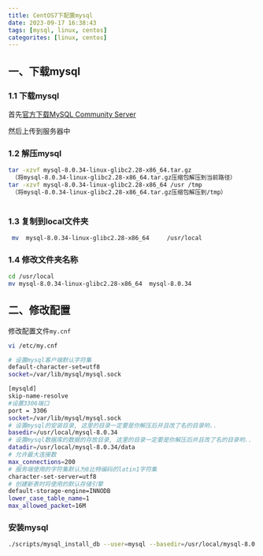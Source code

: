 ```yaml
---
title: CentOS7下配置mysql
date: 2023-09-17 16:38:43
tags: [mysql, linux, centos]
categorites: [linux, centos]
---
```


## 一、下载mysql

### 1.1 下载mysql

首先[官方下载MySQL Community Server](https://dev.mysql.com/downloads/mysql/5.5.html#downloads)

然后上传到服务器中



### 1.2 解压mysql

```bash
tar -xzvf mysql-8.0.34-linux-glibc2.28-x86_64.tar.gz                   
 （将mysql-8.0.34-linux-glibc2.28-x86_64.tar.gz压缩包解压到当前路径）
tar -xzvf mysql-8.0.34-linux-glibc2.28-x86_64 /usr /tmp            
 （将mysql-8.0.34-linux-glibc2.28-x86_64.tar.gz压缩包解压到/tmp）
 

```

### 1.3 复制到local文件夹

```bash
 mv  mysql-8.0.34-linux-glibc2.28-x86_64     /usr/local
```

### 1.4 修改文件夹名称

```bash
cd /usr/local
mv mysql-8.0.34-linux-glibc2.28-x86_64  mysql-8.0.34
```

## 二、修改配置

修改配置文件`my.cnf`

```bash
vi /etc/my.cnf

# 设置mysql客户端默认字符集
default-character-set=utf8 
socket=/var/lib/mysql/mysql.sock

[mysqld]
skip-name-resolve
#设置3306端口
port = 3306 
socket=/var/lib/mysql/mysql.sock
# 设置mysql的安装目录, 这里的目录一定要是你解压后并且改了名的目录哟..
basedir=/usr/local/mysql-8.0.34
# 设置mysql数据库的数据的存放目录, 这里的目录一定要是你解压后并且改了名的目录哟..
datadir=/usr/local/mysql-8.0.34/data
# 允许最大连接数
max_connections=200
# 服务端使用的字符集默认为8比特编码的latin1字符集
character-set-server=utf8
# 创建新表时将使用的默认存储引擎
default-storage-engine=INNODB
lower_case_table_name=1
max_allowed_packet=16M

```



### 安装mysql

```bash
./scripts/mysql_install_db --user=mysql --basedir=/usr/local/mysql-8.0.34/ --datadir=/usr/local/mysql-8.0.34/data/

```


